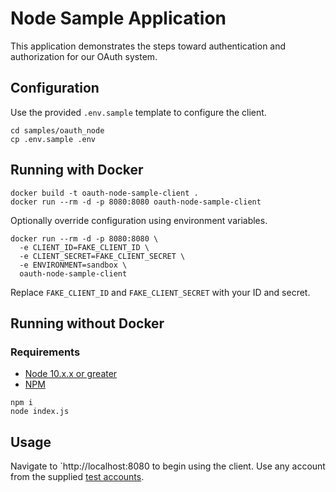 # Node Sample Application

This application demonstrates the steps toward authentication and authorization for our OAuth system.

## Configuration

Use the provided `.env.sample` template to configure the client.

```
cd samples/oauth_node
cp .env.sample .env
```

## Running with Docker

```
docker build -t oauth-node-sample-client .
docker run --rm -d -p 8080:8080 oauth-node-sample-client
```

Optionally override configuration using environment variables.

```
docker run --rm -d -p 8080:8080 \
  -e CLIENT_ID=FAKE_CLIENT_ID \
  -e CLIENT_SECRET=FAKE_CLIENT_SECRET \
  -e ENVIRONMENT=sandbox \
  oauth-node-sample-client
```

Replace `FAKE_CLIENT_ID` and `FAKE_CLIENT_SECRET` with your ID and secret.

## Running without Docker

### Requirements

* [Node 10.x.x or greater](https://nodejs.org/en/)
* [NPM](https://www.npmjs.com/get-npm)

```
npm i
node index.js
```

## Usage

Navigate to `http://localhost:8080 to begin using the client.
Use any account from the supplied [test accounts](../../test_accounts.md).
